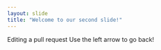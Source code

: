 ```yaml
---
layout: slide
title: "Welcome to our second slide!"
---
```

Editing a pull request
Use the left arrow to go back!
